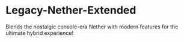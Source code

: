 # Legacy-Nether-Extended
Blends the nostalgic console-era Nether with modern features for the ultimate hybrid experience!
